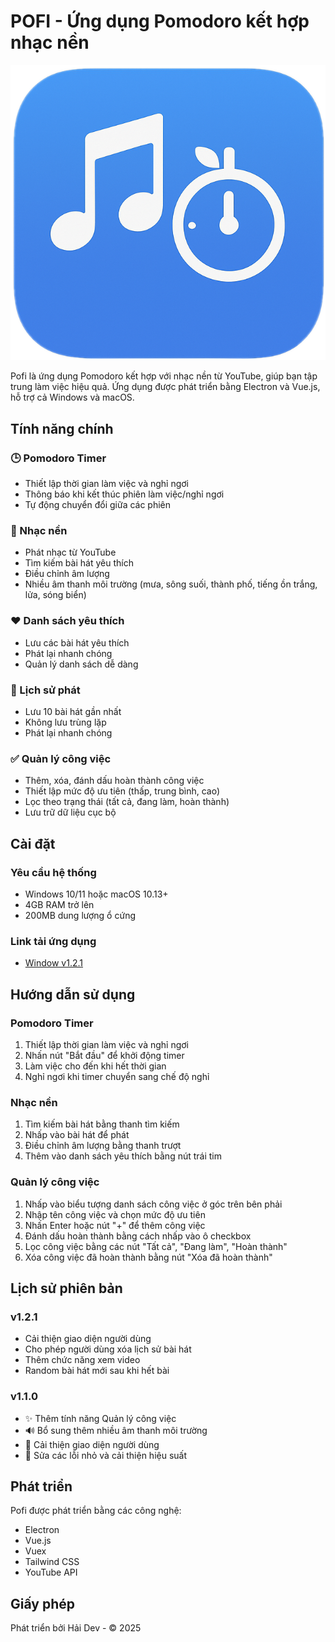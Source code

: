# POFI - Ứng dụng Pomodoro kết hợp nhạc nền

![Pofi Logo](./pofi_logo.png)

Pofi là ứng dụng Pomodoro kết hợp với nhạc nền từ YouTube, giúp bạn tập trung làm việc hiệu quả. Ứng dụng được phát triển bằng Electron và Vue.js, hỗ trợ cả Windows và macOS.

## Tính năng chính

### 🕒 Pomodoro Timer
- Thiết lập thời gian làm việc và nghỉ ngơi
- Thông báo khi kết thúc phiên làm việc/nghỉ ngơi
- Tự động chuyển đổi giữa các phiên

### 🎵 Nhạc nền
- Phát nhạc từ YouTube
- Tìm kiếm bài hát yêu thích
- Điều chỉnh âm lượng
- Nhiều âm thanh môi trường (mưa, sông suối, thành phố, tiếng ồn trắng, lửa, sóng biển)

### ❤️ Danh sách yêu thích
- Lưu các bài hát yêu thích
- Phát lại nhanh chóng
- Quản lý danh sách dễ dàng

### 📜 Lịch sử phát
- Lưu 10 bài hát gần nhất
- Không lưu trùng lặp
- Phát lại nhanh chóng

### ✅ Quản lý công việc
- Thêm, xóa, đánh dấu hoàn thành công việc
- Thiết lập mức độ ưu tiên (thấp, trung bình, cao)
- Lọc theo trạng thái (tất cả, đang làm, hoàn thành)
- Lưu trữ dữ liệu cục bộ

## Cài đặt

### Yêu cầu hệ thống
- Windows 10/11 hoặc macOS 10.13+
- 4GB RAM trở lên
- 200MB dung lượng ổ cứng

### Link tải ứng dụng
- [Window v1.2.1](https://drive.google.com/file/d/1OGaqyZdTP6PjFSijZmEHJU88mUyyNU3a/view?usp=sharing)

## Hướng dẫn sử dụng

### Pomodoro Timer
1. Thiết lập thời gian làm việc và nghỉ ngơi
2. Nhấn nút "Bắt đầu" để khởi động timer
3. Làm việc cho đến khi hết thời gian
4. Nghỉ ngơi khi timer chuyển sang chế độ nghỉ

### Nhạc nền
1. Tìm kiếm bài hát bằng thanh tìm kiếm
2. Nhấp vào bài hát để phát
3. Điều chỉnh âm lượng bằng thanh trượt
4. Thêm vào danh sách yêu thích bằng nút trái tim

### Quản lý công việc
1. Nhấp vào biểu tượng danh sách công việc ở góc trên bên phải
2. Nhập tên công việc và chọn mức độ ưu tiên
3. Nhấn Enter hoặc nút "+" để thêm công việc
4. Đánh dấu hoàn thành bằng cách nhấp vào ô checkbox
5. Lọc công việc bằng các nút "Tất cả", "Đang làm", "Hoàn thành"
6. Xóa công việc đã hoàn thành bằng nút "Xóa đã hoàn thành"

## Lịch sử phiên bản

### v1.2.1
- Cải thiện giao diện người dùng
- Cho phép người dùng xóa lịch sử bài hát 
- Thêm chức năng xem video 
- Random bài hát mới sau khi hết bài

### v1.1.0
- ✨ Thêm tính năng Quản lý công việc
- 🔊 Bổ sung thêm nhiều âm thanh môi trường
- 🌙 Cải thiện giao diện người dùng
- 🐛 Sửa các lỗi nhỏ và cải thiện hiệu suất

## Phát triển

Pofi được phát triển bằng các công nghệ:
- Electron
- Vue.js
- Vuex
- Tailwind CSS
- YouTube API

## Giấy phép

Phát triển bởi Hải Dev - © 2025
